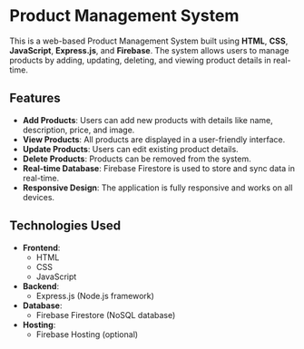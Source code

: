 # Product Management System

This is a web-based Product Management System built using **HTML**, **CSS**, **JavaScript**, **Express.js**, and **Firebase**. The system allows users to manage products by adding, updating, deleting, and viewing product details in real-time.

## Features

- **Add Products**: Users can add new products with details like name, description, price, and image.
- **View Products**: All products are displayed in a user-friendly interface.
- **Update Products**: Users can edit existing product details.
- **Delete Products**: Products can be removed from the system.
- **Real-time Database**: Firebase Firestore is used to store and sync data in real-time.
- **Responsive Design**: The application is fully responsive and works on all devices.

## Technologies Used

- **Frontend**:
  - HTML
  - CSS
  - JavaScript
- **Backend**:
  - Express.js (Node.js framework)
- **Database**:
  - Firebase Firestore (NoSQL database)
- **Hosting**:
  - Firebase Hosting (optional)
